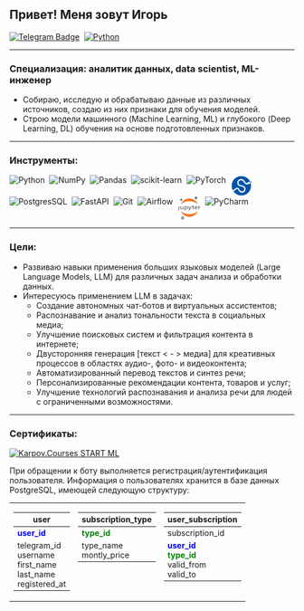 ## Привет! Меня зовут Игорь  
[![Telegram Badge](https://img.shields.io/badge/Telegram-blue?logo=telegram&logoColor=white)](https://t.me/igor_n55)&nbsp;
<a href="https://discordapp.com/users/1094996443942637598" target="_blank"><img src="https://img.shields.io/badge/Discord-7289DA?style=for-the-badge&logo=discord&logoColor=white" height="20" title="Python"></a> 

-----------------------
### Специализация: аналитик данных, data scientist, ML-инженер
- Собираю, исследую и обрабатываю данные из различных источников, создаю из них признаки для обучения моделей.
- Строю модели машинного (Machine Learning, ML) и глубокого (Deep Learning, DL) обучения на основе подготовленных признаков.
-----------------------
### Инструменты:
<img src="https://s3.dualstack.us-east-2.amazonaws.com/pythondotorg-assets/media/files/python-logo-only.svg" width="40" title="Python">&nbsp;
<img src="https://icon.icepanel.io/Technology/svg/NumPy.svg" width="38" align="top" title="NumPy">&nbsp;
<img src="https://icon.icepanel.io/Technology/png-shadow-512/Pandas.png" width="44" align="top" title="Pandas">&nbsp;
<img src="https://upload.wikimedia.org/wikipedia/commons/thumb/0/05/Scikit_learn_logo_small.svg/320px-Scikit_learn_logo_small.svg.png" width="64" align="top" title="scikit-learn">&nbsp;
<img src="https://icon.icepanel.io/Technology/svg/PyTorch.svg" width="38" align="top" title="PyTorch">&nbsp;
<img src="https://raw.githubusercontent.com/scipy/scipy/d1c786632bcbcfff8a8227fa2043db6e34f95ba1/doc/source/_static/logo.svg" width="38" align="top" title="ScyPy">&nbsp;
<img src="https://icon.icepanel.io/Technology/svg/PostgresSQL.svg" width="38" align="top" title="PostgresSQL">&nbsp;
<img src="https://icon.icepanel.io/Technology/svg/FastAPI.svg" width="38" align="top" title="FastAPI">&nbsp;
<img src="https://icon.icepanel.io/Technology/svg/Git.svg" width="38" align="top" title="Git">&nbsp;
<img src="https://icon.icepanel.io/Technology/svg/Apache-Airflow.svg" width="34" align="top" title="Airflow">&nbsp;
<img src="https://raw.githubusercontent.com/devicons/devicon/1119b9f84c0290e0f0b38982099a2bd027a48bf1/icons/jupyter/jupyter-original-wordmark.svg" width="41" align="top" title="Jupyter Notebook">&nbsp;
<img src="https://icon.icepanel.io/Technology/svg/PyCharm.svg" width="38" align="top" title="PyCharm">&nbsp;
<!-- img src="https://icon.icepanel.io/Technology/svg/SQL-Developer.svg" width="42" align="top" title="SQL-Developer">&nbsp;-->
-----------------------
### Цели:
- Развиваю навыки применения больших языковых моделей (Large Language Models, LLM) для различных задач анализа и обработки данных.
- Интересуюсь применением LLM в задачах:
  - Создание автономных чат-ботов и виртуальных ассистентов;
  - Распознавание и анализ тональности текста в социальных медиа;
  - Улучшение поисковых систем и фильтрация контента в интернете;
  - Двусторонняя генерация [текст < - > медиа] для креативных процессов в областях аудио-, фото- и видеоконтента;
  - Автоматизированный перевод текстов и синтез речи;
  - Персонализированные рекомендации контента, товаров и услуг;
  - Улучшение технологий распознавания и анализа речи для людей с ограниченными возможностями.
<!--  - Анализ и обработка естественного языка для лингвистических исследований;
  - Помощь в разработке и тестировании приложений с использованием естественного языка;
  - Улучшение процесса обучения языкам и языковой адаптации; -->
-----------------------
### Сертификаты:
<a href="https://lab.karpov.courses/certificate/13a985a8-5a48-4c5c-ac5c-763b2b390665/" target="_blank"><img src="https://github.com/gr3eda1g0/gr3eda1g0/assets/150360438/d6a1a7a0-9177-4f57-8989-f74a26ba332b" height="200" align="top" title="Karpov.Courses START ML"></a>

При обращении к боту выполняется регистрация/аутентификация пользователя. Информация о пользователях хранится в базе данных PostgreSQL, имеющей следующую структуру:

<table border="0" cellpadding="0" cellspacing="0" style="border: none; border-collapse: collapse;">
<tr valign="top" align="" style="padding: 0px; border: 0px"><td>

| user |
|-|
| <span style="color: blue">**user_id**</span> |
| telegram_id <br/>username<br/>first_name<br/>last_name<br/>registered_at |

</td><td>

| subscription_type                            |
|----------------------------------------------|
| <span style="color: green">**type_id**</span> |
| type_name<br/>montly_price                   |

</td><td>

| user_subscription |
|-|
| subscription_id |
| <span style="color: blue">**user_id**</span><br/><span style="color: green">**type_id**</span><br/>valid_from<br/>valid_to |

</td></tr></table>

<!-- - На связи:&nbsp;
[![Telegram Badge](https://img.shields.io/badge/Telegram-blue?logo=telegram&logoColor=white)](https://t.me/igor_n55)&nbsp;
<a href="https://discord.com/users/1094996443942637598" target="_blank"><img src="https://img.shields.io/badge/Discord-7289DA?style=for-the-badge&logo=discord&logoColor=white" height="20" title="Python"></a>&nbsp;

![](https://discord-md-badge.vercel.app/api/shield/1094996443942637598)
![Discord Badge](https://dcbadge.vercel.app/api/shield/1094996443942637598?style=flat)&nbsp;
https://dcbadge.vercel.app/api/shield/1094996443942637598 -->


